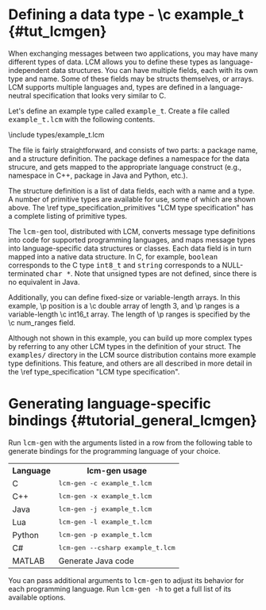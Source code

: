 Defining a data type - \c example_t {#tut_lcmgen}
====

When exchanging messages between two applications, you may have
many different types of data.  LCM allows you to define these types as
language-independent data structures.  You can have multiple
fields, each with its own type and name.  Some of these fields may be
structs themselves, or arrays.  LCM supports multiple languages and, types are
defined in a language-neutral specification that looks very similar to C.

Let's define an example type called <tt>example_t</tt>.  Create 
a file called <tt>example_t.lcm</tt> with the following contents.  

\include types/example_t.lcm

The file is fairly straightforward, and consists of two parts: a package
name, and a structure definition. The package defines a namespace for the data
strucure, and gets mapped to the appropriate language construct (e.g.,
namespace in C++, package in Java and Python, etc.).  

The structure definition is a list of data fields, each with a name and a
type.  A number of primitive types are available for use, some of which are
shown above.  The \ref type_specification_primitives "LCM type specification"
has a complete listing of primitive types.

The <tt>lcm-gen</tt> tool, distributed with LCM, converts message type
definitions into code for supported programming languages, and maps message
types into language-specific data structures or classes.  Each data field is in
turn mapped into a native data structure.  In C, for example, <tt>boolean</tt>
corresponds to the C type <tt>int8_t</tt> and <tt>string</tt> corresponds to a
NULL-terminated <tt>char *</tt>.  Note that unsigned types are not defined,
since there is no equivalent in Java.

Additionally, you can define fixed-size or variable-length arrays.  In this
example, \p position is a \c double array of length 3, and \p ranges is a
variable-length \c int16_t array.  The length of \p ranges is specified by the
\c num_ranges field.

Although not shown in this example, you can build up more complex types by
referring to any other LCM types in the definition of your struct.  The
<tt>examples/</tt> directory in the LCM source distribution contains more
example type definitions.  This feature, and others are all described in more
detail in the \ref type_specification "LCM type specification".

# Generating language-specific bindings {#tutorial_general_lcmgen}

Run <tt>lcm-gen</tt> with the arguments listed in a row from the following
table to generate bindings for the programming language of your choice.

<table>
<tr><th>Language</th><th>lcm-gen usage</th></tr>
<tr><td>C</td><td><tt>lcm-gen -c example_t.lcm</tt></tr>
<tr><td>C++</td><td><tt>lcm-gen -x example_t.lcm</tt></tr>
<tr><td>Java</td><td><tt>lcm-gen -j example_t.lcm</tt></tr>
<tr><td>Lua</td><td><tt>lcm-gen -l example_t.lcm</tt></tr>
<tr><td>Python</td><td><tt>lcm-gen -p example_t.lcm</tt></tr>
<tr><td>C#</td><td><tt>lcm-gen --csharp example_t.lcm</tt></tr>
<tr><td>MATLAB</td><td>Generate Java code</tr>
</table>

You can pass additional arguments to <tt>lcm-gen</tt> to adjust its behavior
for each programming language.  Run <tt>lcm-gen -h</tt> to get a full list of
its available options.
